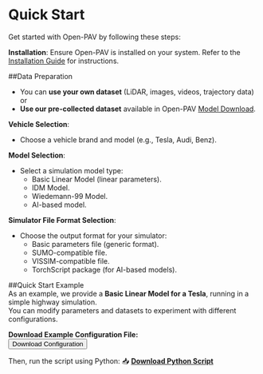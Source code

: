 # Quick Start

Get started with Open-PAV by following these steps:

**Installation**: Ensure Open-PAV is installed on your system. Refer to the [Installation Guide](installation.md) for instructions.

##Data Preparation
   - You can **use your own dataset** (LiDAR, images, videos, trajectory data) or  
   - **Use our pre-collected dataset** available in Open-PAV [Model Download](model_download.md).

**Vehicle Selection**:  
   - Choose a vehicle brand and model (e.g., Tesla, Audi, Benz).

**Model Selection**:  
   - Select a simulation model type:  
     - Basic Linear Model (linear parameters).  
     - IDM Model.  
     - Wiedemann-99 Model.  
     - AI-based model.  

**Simulator File Format Selection**:  
   - Choose the output format for your simulator:  
     - Basic parameters file (generic format).  
     - SUMO-compatible file.  
     - VISSIM-compatible file.  
     - TorchScript package (for AI-based models).  

##Quick Start Example  
   As an example, we provide a **Basic Linear Model for a Tesla**, running in a simple highway simulation.  
   You can modify parameters and datasets to experiment with different configurations.  

   **Download Example Configuration File:**  
   <button id="downloadButton">Download Configuration</button>

   <script>
   document.getElementById("downloadButton").addEventListener("click", function () {
       const data = {
           "vehicle": "Audi A4",
           "model": "Linear",
           "filetype": "Original",
           "parameter": "kv=1.35, kg=2, td=2, z=-0.5",
           "timestamp": new Date().toISOString()
       };
       const blob = new Blob([JSON.stringify(data, null, 2)], { type: 'application/json' });
       const url = window.URL.createObjectURL(blob);
       const link = document.createElement('a');
       link.href = url;
       link.download = "openpav_config.json";
       document.body.appendChild(link);
       link.click();
       window.URL.revokeObjectURL(url);
   });
   </script>

Then, run the script using Python:
📥 **[Download Python Script](carfollowing_sim_demo.py)**

